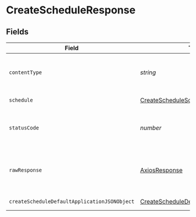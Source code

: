 # CreateScheduleResponse


## Fields

| Field                                                                                                   | Type                                                                                                    | Required                                                                                                | Description                                                                                             |
| ------------------------------------------------------------------------------------------------------- | ------------------------------------------------------------------------------------------------------- | ------------------------------------------------------------------------------------------------------- | ------------------------------------------------------------------------------------------------------- |
| `contentType`                                                                                           | *string*                                                                                                | :heavy_check_mark:                                                                                      | HTTP response content type for this operation                                                           |
| `schedule`                                                                                              | [CreateScheduleSchedule](../../models/operations/createscheduleschedule.md)                             | :heavy_minus_sign:                                                                                      | A schedule object.                                                                                      |
| `statusCode`                                                                                            | *number*                                                                                                | :heavy_check_mark:                                                                                      | HTTP response status code for this operation                                                            |
| `rawResponse`                                                                                           | [AxiosResponse](https://axios-http.com/docs/res_schema)                                                 | :heavy_minus_sign:                                                                                      | Raw HTTP response; suitable for custom response parsing                                                 |
| `createScheduleDefaultApplicationJSONObject`                                                            | [CreateScheduleDefaultApplicationJSON](../../models/operations/createscheduledefaultapplicationjson.md) | :heavy_minus_sign:                                                                                      | Error response.                                                                                         |